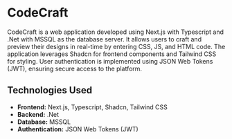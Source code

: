 # CodeCraft

CodeCraft is a web application developed using Next.js with Typescript and .Net with MSSQL as the database server. It allows users to craft and preview their designs in real-time by entering CSS, JS, and HTML code. The application leverages Shadcn for frontend components and Tailwind CSS for styling. User authentication is implemented using JSON Web Tokens (JWT), ensuring secure access to the platform.

## Technologies Used

- **Frontend:** Next.js, Typescript, Shadcn, Tailwind CSS
- **Backend:** .Net
- **Database:** MSSQL
- **Authentication:** JSON Web Tokens (JWT)